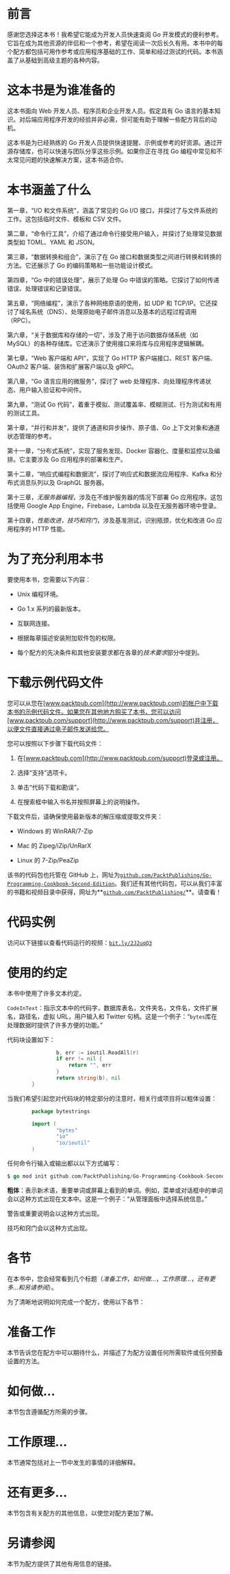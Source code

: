 # 前言

感谢您选择这本书！我希望它能成为开发人员快速查阅 Go 开发模式的便利参考。它旨在成为其他资源的伴侣和一个参考，希望在阅读一次后长久有用。本书中的每个配方都包括可用作参考或应用程序基础的工作、简单和经过测试的代码。本书涵盖了从基础到高级主题的各种内容。

# 这本书是为谁准备的

这本书面向 Web 开发人员、程序员和企业开发人员。假定具有 Go 语言的基本知识。对后端应用程序开发的经验并非必需，但可能有助于理解一些配方背后的动机。

这本书是为已经熟练的 Go 开发人员提供快速提醒、示例或参考的好资源。通过开源存储库，也可以快速与团队分享这些示例。如果你正在寻找 Go 编程中常见和不太常见问题的快速解决方案，这本书适合你。

# 本书涵盖了什么

第一章，“I/O 和文件系统”，涵盖了常见的 Go I/O 接口，并探讨了与文件系统的工作。这包括临时文件、模板和 CSV 文件。

第二章，“命令行工具”，介绍了通过命令行接受用户输入，并探讨了处理常见数据类型如 TOML、YAML 和 JSON。

第三章，“数据转换和组合”，演示了在 Go 接口和数据类型之间进行转换和转换的方法。它还展示了 Go 的编码策略和一些功能设计模式。

第四章，“Go 中的错误处理”，展示了处理 Go 中错误的策略。它探讨了如何传递错误、处理错误和记录错误。

第五章，“网络编程”，演示了各种网络原语的使用，如 UDP 和 TCP/IP。它还探讨了域名系统（DNS）、处理原始电子邮件消息以及基本的远程过程调用（RPC）。

第六章，“关于数据库和存储的一切”，涉及了用于访问数据存储系统（如 MySQL）的各种存储库。它还演示了使用接口来将库与应用程序逻辑解耦。

第七章，“Web 客户端和 API”，实现了 Go HTTP 客户端接口、REST 客户端、OAuth2 客户端、装饰和扩展客户端以及 gRPC。

第八章，“Go 语言应用的微服务”，探讨了 web 处理程序、向处理程序传递状态、用户输入验证和中间件。

第九章，“测试 Go 代码”，着重于模拟、测试覆盖率、模糊测试、行为测试和有用的测试工具。

第十章，“并行和并发”，提供了通道和异步操作、原子值、Go 上下文对象和通道状态管理的参考。

第十一章，“分布式系统”，实现了服务发现、Docker 容器化、度量和监控以及编排。它主要涉及 Go 应用程序的部署和生产。

第十二章，“响应式编程和数据流”，探讨了响应式和数据流应用程序、Kafka 和分布式消息队列以及 GraphQL 服务器。

第十三章，*无服务器编程*，涉及在不维护服务器的情况下部署 Go 应用程序。这包括使用 Google App Engine，Firebase，Lambda 以及在无服务器环境中登录。

第十四章，*性能改进，技巧和窍门*，涉及基准测试，识别瓶颈，优化和改进 Go 应用程序的 HTTP 性能。

# 为了充分利用本书

要使用本书，您需要以下内容：

+   Unix 编程环境。

+   Go 1.x 系列的最新版本。

+   互联网连接。

+   根据每章描述安装附加软件包的权限。

+   每个配方的先决条件和其他安装要求都在各章的*技术要求*部分中提到。

# 下载示例代码文件

您可以从您在[www.packtpub.com](http://www.packtpub.com)的帐户中下载本书的示例代码文件。如果您在其他地方购买了本书，您可以访问[www.packtpub.com/support](http://www.packtpub.com/support)并注册，以便文件直接通过电子邮件发送给您。

您可以按照以下步骤下载代码文件：

1.  在[www.packtpub.com](http://www.packtpub.com/support)登录或注册。

1.  选择“支持”选项卡。

1.  单击“代码下载和勘误”。

1.  在搜索框中输入书名并按照屏幕上的说明操作。

下载文件后，请确保使用最新版本的解压缩或提取文件夹：

+   Windows 的 WinRAR/7-Zip

+   Mac 的 Zipeg/iZip/UnRarX

+   Linux 的 7-Zip/PeaZip

该书的代码包也托管在 GitHub 上，网址为[`github.com/PacktPublishing/Go-Programming-Cookbook-Second-Edition`](https://github.com/PacktPublishing/Go-Programming-Cookbook-Second-Edition)。我们还有其他代码包，可以从我们丰富的书籍和视频目录中获得，网址为**[`github.com/PacktPublishing/`](https://github.com/PacktPublishing/)**。请查看！

# 代码实例

访问以下链接以查看代码运行的视频：[`bit.ly/2J2uqQ3`](http://bit.ly/2J2uqQ3)

# 使用的约定

本书中使用了许多文本约定。

`CodeInText`：指示文本中的代码字，数据库表名，文件夹名，文件名，文件扩展名，路径名，虚拟 URL，用户输入和 Twitter 句柄。这是一个例子：“`bytes`库在处理数据时提供了许多方便的功能。”

代码块设置如下：

```go
                b, err := ioutil.ReadAll(r)
                if err != nil {
                    return "", err
                }
                return string(b), nil
        }
```

当我们希望引起您对代码块的特定部分的注意时，相关行或项目将以粗体设置：

```go
        package bytestrings

        import (
                "bytes"
                "io"
                "io/ioutil"
        )
```

任何命令行输入或输出都以以下方式编写：

```go
$ go mod init github.com/PacktPublishing/Go-Programming-Cookbook-Second-Edition/Chapter01/interfaces
```

**粗体**：表示新术语，重要单词或屏幕上看到的单词。例如，菜单或对话框中的单词会以这种方式出现在文本中。这是一个例子：“从管理面板中选择系统信息。”

警告或重要说明会以这种方式出现。

技巧和窍门会以这种方式出现。

# 各节

在本书中，您会经常看到几个标题（*准备工作*，*如何做…*，*工作原理…*，*还有更多…*和*另请参阅*）。

为了清晰地说明如何完成一个配方，使用以下各节：

# 准备工作

本节告诉您在配方中可以期待什么，并描述了为配方设置任何所需软件或任何预备设置的方法。

# 如何做…

本节包含遵循配方所需的步骤。

# 工作原理…

本节通常包括对上一节中发生的事情的详细解释。

# 还有更多…

本节包含有关配方的其他信息，以使您对配方更加了解。

# 另请参阅

本节为配方提供了其他有用信息的链接。
